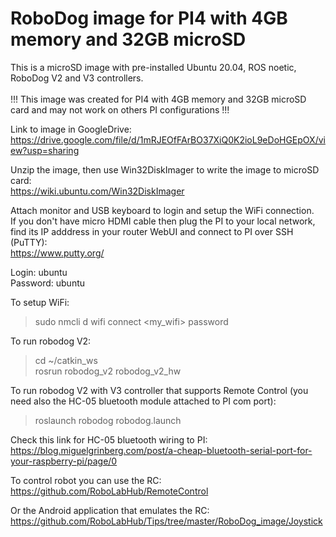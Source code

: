# RoboDog image for PI4 with 4GB memory and 32GB microSD

This is a microSD image with pre-installed Ubuntu 20.04, ROS noetic, RoboDog V2 and V3 controllers.<br/>
<br/>
!!! This image was created for PI4 with 4GB memory and 32GB microSD card and may not work on others PI configurations !!!<br/>

Link to image in GoogleDrive:
https://drive.google.com/file/d/1mRJEOfFArBO37XiQ0K2ioL9eDoHGEpOX/view?usp=sharing

Unzip the image, then use Win32DiskImager to write the image to microSD card:<br/>
https://wiki.ubuntu.com/Win32DiskImager

Attach monitor and USB keyboard to login and setup the WiFi connection.<br/>
If you don't have micro HDMI cable then plug the PI to your local network, find its IP adddress in your router WebUI and connect to PI over SSH (PuTTY):<br/>
https://www.putty.org/

Login: ubuntu<br/>
Password: ubuntu

To setup WiFi:<br/>
> sudo nmcli d wifi connect <my_wifi> password <password>

To run robodog V2:<br/>
> cd ~/catkin_ws<br/>
> rosrun robodog_v2 robodog_v2_hw<br/>

To run robodog V2 with V3 controller that supports Remote Control (you need also the HC-05 bluetooth module attached to PI com port):<br/>
> roslaunch robodog robodog.launch

Check this link for HC-05 bluetooth wiring to PI:<br/>
https://blog.miguelgrinberg.com/post/a-cheap-bluetooth-serial-port-for-your-raspberry-pi/page/0

To control robot you can use the RC:<br/>
https://github.com/RoboLabHub/RemoteControl

Or the Android application that emulates the RC:<br/>
https://github.com/RoboLabHub/Tips/tree/master/RoboDog_image/Joystick
